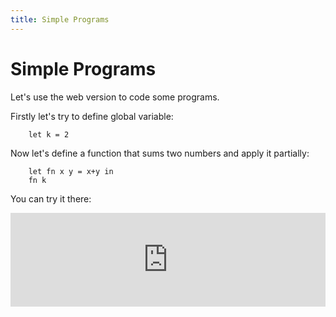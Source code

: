```yaml
---
title: Simple Programs
---
```


# Simple Programs

Let's use the web version to code some programs.

Firstly let's try to define global variable:
```
    let k = 2
```

Now let's define a function that sums two numbers and apply it partially:
```
    let fn x y = x+y in
    fn k
```

You can try it there:

<iframe style="border:none; width:100%" src="http://styczynski.in/ocaml.hs/parser_index.html"></iframe>
